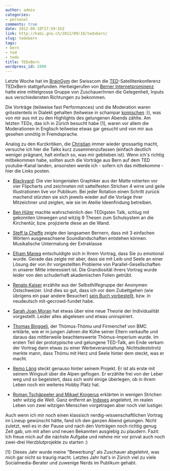 ```yaml
---
author: admin
categories:
- personal
comments: true
date: 2012-09-10T17:59:55Z
link: http://habi.gna.ch/2012/09/10/tedxbern/
slug: tedxbern
tags:
- bern
- ted
- tedx
title: TEDxBern
wordpress_id: 2890
---
```


Letzte Woche hat im [BrainGym](http://www.swisscom.ch/solutions/News-Dialogue/BrainGym-das-Treibhaus-der-Inspiration) der Swisscom die [TED](http://www.ted.com)-Satellitenkonferenz TEDxBern stattgefunden. Herbeigerufen von [Berner Internetprominenz](http://tedxbern.com/#team) hatte eine mittelgrosse Gruppe von ZuschauerInnen die Gelegenheit, Inputs aus verschiedensten Richtungen zu bekommen.




Die Vorträge (teilweise fast Performances) und die Moderation waren grösstenteils in Dialekt gehalten (teilweise in schampar [komischen](http://derkaiser.ch) :)), was von mir aus mit zu den Highlights des gelungenen Abends zählte. Am letzten TEDx, das ich in Zürich besucht habe [1], waren vor allem die Moderationen in Englisch teilweise etwas gar gesucht und von mir aus gesehen unnötig in Fremdsprache.




Analog zu den Kurzkritiken, die [Christian](http://hymnos.existenz.ch/tag/kritik/) immer wieder grossartig macht, versuche ich hier die Talks kurz zusammenzufassen (einfach deutlich weniger prägnant, halt einfach so, was mir geblieben ist). Wenn ich's richtig mitbekommen habe, sollten auch die Vorträge aus Bern auf dem TED youtube-Kanal landen, ansonsten werde ich - sofern ich das mitbekomme - hier die Links posten.





  
  * [Blackyard](http://www.blackyard.ch): Die vier kongenialen Graphiker aus der Matte rotierten vor vier Flipcharts und zeichneten mit sattelfesten Strichen 4 wirre und geile Illustrationen live vor Publikum. Bei jeder Rotation einen Schritt zurück machend stürzten sie sich jeweils wieder auf die Vorlage ihrer Mitzeichner und zeigten, wie sie im Ateilie Ideenfindung betreiben.


  
  * [Ben Hüter](http://www.sfgb-b.ch/web/sfgb/de/schule/lehrkraefte/details_lehrkraft.hueter.html) machte wahrscheinlich den TEDigsten Talk, schlug mit gekonnten Umwegen und witzig 9 Thesen zum Schulsystem an die Kirchentür, bzw. projizierte diese an die Wand.


  
  * [Steff la Cheffe](http://www.stefflacheffe.ch) zeigte den langsamen Bernern, dass mit 3 einfachen Wörtern ausgewachsene Soundlandschaften entstehen können. Musikalische Untermalung der Extraklasse


  
  * [Elham Manea](http://www.ipz.uzh.ch/institut/mitarbeitende/staff/manea.html) entschuldigte sich in Ihrem Vortrag, dass Sie zu emotional wurde. Gerade das zeigte mir aber, dass sie mit Leib und Seele an einer Lösung der von ihr vorgestellten Probleme von Parallel-Gesellschaften in unserer Mitte interessiert ist. Die Grandiosität ihrers Vortrag wurde leider von den schuderhaft akademischen Folien getrübt.


  
  * [Renato Kaiser](http://derkaiser.ch) erzählte aus der Selbsthilfegruppe der Anonymen Ostschweizer. Und dies so gut, dass ich vor dem Zubettgehen (wie übrigens ein paar andere Besucher) [sein Buch vorbestellt](http://www.100-days.net/de/projekt/uufpassae-noed-aapassae/booster), bzw. in neudeutsch mit-gecrowd-fundet habe.


  
  * [Sarah Joan Moran](http://www.ikg.unibe.ch/content/institut/personal/dr_sarah_joan_moran/index_ger.html) hat etwas über eine neue Theorie der Individualität vorgestellt. Leider alles abgelesen und etwas uninspiriert.


  
  * [Thomas Binggeli](http://www.bmc-racing.com/ch-de/ueber-bmc/news/story/neue-strategie-neues-managementteam.html), der Thömus-Thömu und Firmenchef von BMC erklärte, wie er in jungen Jahren die Kühe seiner Eltern verkaufte und daraus das mittlerweile beachtenswerte Thömus-Imperium wurde. Im ersten Teil der prototypische und gelungene TED-Talk, am Ende verkam der Vortrag dann etwas zu einer Werbeveranstaltung. Nichtsdestotrotz merkte mann, dass Thömu mit Herz und Seele hinter dem steckt, was er macht.


  
  * [Remo Läng](http://www.videoportal.sf.tv/video?id=86c54511-a580-4ee1-a38b-c87286eaf92a) steckt genauso hinter seinem Projekt. Er ist als erste mit seinem Wingsuit über die Alpen geflogen. Er erzählte frei von der Leber weg und so begeistert, dass sich wohl einige überlegen, ob in ihrem Leben noch ein weiteres Hobby Platz hat.


  
  * [Roman Tschäppeler and Mikael Krogerus](http://www.guzo.ch/wp/kontakt/) erklärten in wenigen Strichen sehr witzig die Welt. Ganz entfernt an [Indexes](http://thisisindexed.com) angelehnt, im realen Leben von zwei witzigen Menschen vorgetragen aber noch viel lustiger.




Auch wenn ich mir noch einen klassisch nerdig-wissenschaftlichen Vortrag im Lineup gewünscht hätte, fand ich den ganzen Abend gelungen. Nicht zuletzt, weil es in der Pause und nach den Vorträgen noch richtig genug Zeit gab, um mit alten und neuen Bekannten ausgiebig zu plaudern. Fazit: Ich freue mich auf die nächste Aufgabe und nehme mir vor privat auch noch zwei-drei Herzblutprojekte zu starten :)




[1]: Dieses Jahr wurde meine "Bewerbung" als Zuschauer abgelehnt, was mich gar nicht so traurig macht. Letztes Jahr hat's in Zürich viel zu viele Socialmedia-Berater und zuwenige Nerds im Publikum gehabt.  

